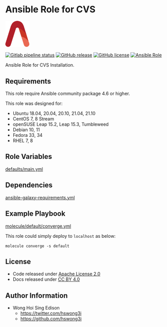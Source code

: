 # Ansible Role for CVS

<img src="/alvistack.svg" width="75" alt="AlviStack">

[![Gitlab pipeline status](https://img.shields.io/gitlab/pipeline/alvistack/ansible-role-cvs/master)](https://gitlab.com/alvistack/ansible-role-cvs/-/pipelines)
[![GitHub release](https://img.shields.io/github/release/alvistack/ansible-role-cvs.svg)](https://github.com/alvistack/ansible-role-cvs/releases)
[![GitHub license](https://img.shields.io/github/license/alvistack/ansible-role-cvs.svg)](https://github.com/alvistack/ansible-role-cvs/blob/master/LICENSE)
[![Ansible Role](https://img.shields.io/badge/galaxy-alvistack.cvs-blue.svg)](https://galaxy.ansible.com/alvistack/cvs)

Ansible Role for CVS Installation.

## Requirements

This role require Ansible community package 4.6 or higher.

This role was designed for:

  - Ubuntu 18.04, 20.04, 20.10, 21.04, 21.10
  - CentOS 7, 8 Stream
  - openSUSE Leap 15.2, Leap 15.3, Tumbleweed
  - Debian 10, 11
  - Fedora 33, 34
  - RHEL 7, 8

## Role Variables

[defaults/main.yml](defaults/main.yml)

## Dependencies

[ansible-galaxy-requirements.yml](ansible-galaxy-requirements.yml)

## Example Playbook

[molecule/default/converge.yml](molecule/default/converge.yml)

This role could simply deploy to `localhost` as below:

    molecule converge -s default

## License

  - Code released under [Apache License 2.0](LICENSE)
  - Docs released under [CC BY 4.0](http://creativecommons.org/licenses/by/4.0/)

## Author Information

  - Wong Hoi Sing Edison
      - <https://twitter.com/hswong3i>
      - <https://github.com/hswong3i>
